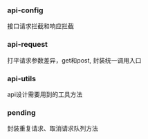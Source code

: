 ### api-config
接口请求拦截和响应拦截
### api-request
打平请求参数差异，get和post, 封装统一调用入口
### api-utils
api设计需要用到的工具方法
### pending
封装重复请求、取消请求队列方法
